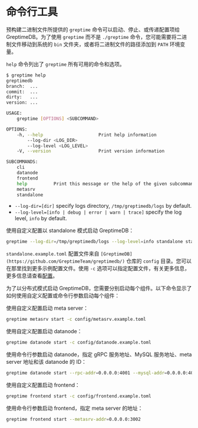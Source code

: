 # 命令行工具

预构建二进制文件所提供的 `greptime` 命令可以启动、停止、或传递配置项给 GreptimeDB。为了使用 `greptime` 而不是 `./greptime` 命令，您可能需要将二进制文件移动到系统的 `bin` 文件夹，或者将二进制文件的路径添加到 `PATH` 环境变量。

`help` 命令列出了 `greptime` 所有可用的命令和选项。

```sh
$ greptime help
greptimedb
branch:  ...
commit:  ...
dirty:   ...
version: ...

USAGE:
    greptime [OPTIONS] <SUBCOMMAND>

OPTIONS:
    -h, --help                     Print help information
        --log-dir <LOG_DIR>
        --log-level <LOG_LEVEL>
    -V, --version                  Print version information

SUBCOMMANDS:
    cli
    datanode
    frontend
    help          Print this message or the help of the given subcommand(s)
    metasrv
    standalone
```

- `--log-dir=[dir]` specify logs directory, `/tmp/greptimedb/logs` by default.
- `--log-level=[info | debug | error | warn | trace]` specify the log level, `info` by default.

使用自定义配置以 standalone 模式启动 GreptimeDB：

```sh
greptime --log-dir=/tmp/greptimedb/logs --log-level=info standalone start -c config/standalone.example.toml
```

`standalone.example.toml` 配置文件来自 `[GreptimeDB](https://github.com/GreptimeTeam/greptimedb/)` 仓库的 `config` 目录。您可以在那里找到更多示例配置文件。使用 `-c` 选项可以指定配置文件，有关更多信息，更多信息请查看[配置](../user-guide/operations/configuration.md)。

为了以分布式模式启动 GreptimeDB，您需要分别启动每个组件。以下命令显示了如何使用自定义配置或命令行参数启动每个组件：

使用自定义配置启动 meta server：

```sh
greptime metasrv start -c config/metasrv.example.toml
```

使用自定义配置启动 datanode：

```sh
greptime datanode start -c config/datanode.example.toml
```

使用命令行参数启动 datanode，指定 gRPC 服务地址、MySQL 服务地址、meta server 地址和该 datanode 的 ID：

```sh
greptime datanode start --rpc-addr=0.0.0.0:4001 --mysql-addr=0.0.0.0:4002 --metasrv-addr=0.0.0.0:3002 --node-id=1
```

使用自定义配置启动 frontend：

```sh
greptime frontend start -c config/frontend.example.toml
```

使用命令行参数启动 frontend，指定 meta server 的地址：

```sh
greptime frontend start --metasrv-addr=0.0.0.0:3002
```
